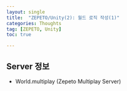 ```yaml
---
layout: single
title:  "ZEPETO/Unity(2): 월드 로직 작성(1)"
categories: Thoughts
tag: [ZEPETO, Unity]
toc: true 

---
```


## Server 정보
- World.multiplay (Zepeto Multiplay Server)
